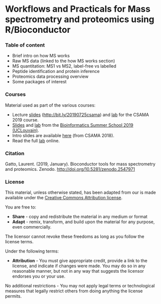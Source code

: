 # Workflows and Practicals for Mass spectrometry and proteomics using R/Bioconductor

### Table of content

- Brief intro on how MS works
- Raw MS data (linked to the how MS works section)
- MS quantitation: MS1 vs MS2, label-free vs labelled
- Peptide identification and protein inference
- Proteomics data processing overview
- Some packages of interest

### Courses

Material used as part of the various courses:

- Lecture
  [slides](https://lgatto.github.io/bioc-ms-prot/csama2019-slides.html#1)
  (http://bit.ly/20190725csama) and
  [lab](https://lgatto.github.io/bioc-ms-prot/csama2019-lab.html#1)
  for the CSAMA 2019 course.
- [Slides](https://lgatto.github.io/bioc-ms-prot/bss-slides.html) and
  [lab](https://lgatto.github.io/bioc-ms-prot/bss-lab.html) from the
  [Bioinformatics Summer School 2019
  (UCLouvain)](https://uclouvain-cbio.github.io/BSS2019/).
- Intro slides are available [here](http://bit.ly/20180712csama) (from CSAMA 2018).
- Read the full [lab](https://lgatto.github.io/bioc-ms-prot/lab.html) online.


### Citation

Gatto, Laurent. (2019, January). Bioconductor tools for mass
spectrometry and
proteomics. Zenodo. http://doi.org/10.5281/zenodo.2547971

### License

This material, unless otherwise stated, has been adapted from our is
made available under the
[Creative Commons Attribution license](https://creativecommons.org/licenses/by/4.0/).

You are free to:

* **Share** - copy and redistribute the material in any medium or format
* **Adapt** - remix, transform, and build upon the material for any
  purpose, even commercially.

The licensor cannot revoke these freedoms as long as you follow the license terms.

Under the following terms:

* **Attribution** - You must give appropriate credit, provide a link
  to the license, and indicate if changes were made. You may do so in
  any reasonable manner, but not in any way that suggests the licensor
  endorses you or your use.

No additional restrictions - You may not apply legal terms or
technological measures that legally restrict others from doing
anything the license permits.
